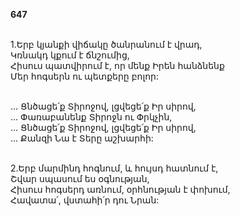 **647**

\
1.Երբ կյանքի վիճակը ծանրանում է վրադ,\
Կռնակդ կքում է ճնշումից,\
Հիսուս պատվիրում է, որ մենք Իրեն հանձնենք\
Մեր հոգսերն ու պետքերը բոլոր:

\
 ... Ցնծացե՛ք Տիրոջով, լցվեցե՛ք Իր սիրով,\
 ... Փառաբանենք Տիրոջն ու Փրկչին,\
 ... Ցնծացե՛ք Տիրոջով, լցվեցե՛ք Իր սիրով,\
 ... Քանզի Նա է Տերը աշխարհի:

\
2.Երբ մարմինդ հոգնում, և հույսդ հատնում է,\
Շվար սպասում ես օգնության,\
Հիսուս հոգսերդ առնում, օրհնության է փոխում,\
Հավատա՛, վստահի՛ր դու Նրան:
